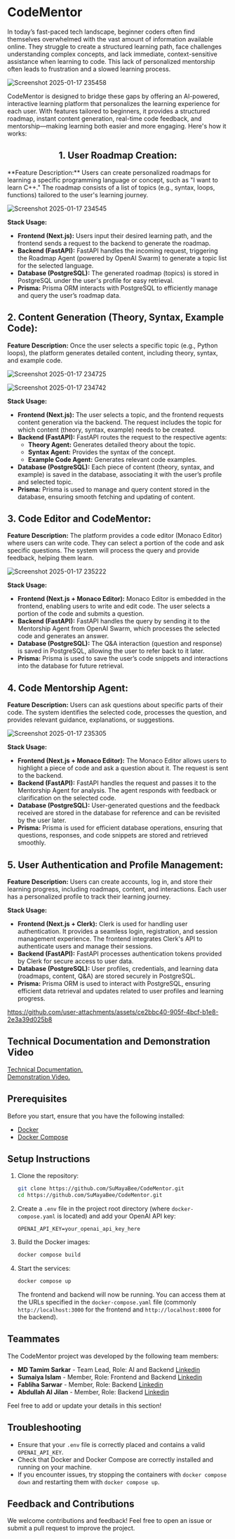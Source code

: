 # CodeMentor

In today’s fast-paced tech landscape, beginner coders often find themselves overwhelmed with the vast amount of information available online. They struggle to create a structured learning path, face challenges understanding complex concepts, and lack immediate, context-sensitive assistance when learning to code. This lack of personalized mentorship often leads to frustration and a slowed learning process.

![Screenshot 2025-01-17 235458](https://github.com/user-attachments/assets/ea416e41-d653-4a9f-aa11-92cb19d80e02)


CodeMentor is designed to bridge these gaps by offering an AI-powered, interactive learning platform that personalizes the learning experience for each user. With features tailored to beginners, it provides a structured roadmap, instant content generation, real-time code feedback, and mentorship—making learning both easier and more engaging. Here's how it works:

<h2 style="text-align: center;">1. User Roadmap Creation:</h2>
**Feature Description:** Users can create personalized roadmaps for learning a specific programming language or concept, such as "I want to learn C++." The roadmap consists of a list of topics (e.g., syntax, loops, functions) tailored to the user's learning journey.

![Screenshot 2025-01-17 234545](https://github.com/user-attachments/assets/ef1c401e-26e8-4cb3-8d37-6d714cd2a601)


**Stack Usage:**
- **Frontend (Next.js):** Users input their desired learning path, and the frontend sends a request to the backend to generate the roadmap.
- **Backend (FastAPI):** FastAPI handles the incoming request, triggering the Roadmap Agent (powered by OpenAI Swarm) to generate a topic list for the selected language.
- **Database (PostgreSQL):** The generated roadmap (topics) is stored in PostgreSQL under the user's profile for easy retrieval.
- **Prisma:** Prisma ORM interacts with PostgreSQL to efficiently manage and query the user’s roadmap data.

## 2. Content Generation (Theory, Syntax, Example Code):
**Feature Description:** Once the user selects a specific topic (e.g., Python loops), the platform generates detailed content, including theory, syntax, and example code.

![Screenshot 2025-01-17 234725](https://github.com/user-attachments/assets/b4d03347-c242-4f15-98db-07b8f1cf010b)

![Screenshot 2025-01-17 234742](https://github.com/user-attachments/assets/042a09a8-1287-459b-868f-aadd766fdbe5)


**Stack Usage:**
- **Frontend (Next.js):** The user selects a topic, and the frontend requests content generation via the backend. The request includes the topic for which content (theory, syntax, example) needs to be created.
- **Backend (FastAPI):** FastAPI routes the request to the respective agents:
  - **Theory Agent:** Generates detailed theory about the topic.
  - **Syntax Agent:** Provides the syntax of the concept.
  - **Example Code Agent:** Generates relevant code examples.
- **Database (PostgreSQL):** Each piece of content (theory, syntax, and example) is saved in the database, associating it with the user’s profile and selected topic.
- **Prisma:** Prisma is used to manage and query content stored in the database, ensuring smooth fetching and updating of content.

## 3. Code Editor and CodeMentor:
**Feature Description:** The platform provides a code editor (Monaco Editor) where users can write code. They can select a portion of the code and ask specific questions. The system will process the query and provide feedback, helping them learn.

![Screenshot 2025-01-17 235222](https://github.com/user-attachments/assets/0f504a5c-8ea1-45aa-82d3-b9a254f2153f)


**Stack Usage:**
- **Frontend (Next.js + Monaco Editor):** Monaco Editor is embedded in the frontend, enabling users to write and edit code. The user selects a portion of the code and submits a question.
- **Backend (FastAPI):** FastAPI handles the query by sending it to the Mentorship Agent from OpenAI Swarm, which processes the selected code and generates an answer.
- **Database (PostgreSQL):** The Q&A interaction (question and response) is saved in PostgreSQL, allowing the user to refer back to it later.
- **Prisma:** Prisma is used to save the user’s code snippets and interactions into the database for future retrieval.

## 4. Code Mentorship Agent:
**Feature Description:** Users can ask questions about specific parts of their code. The system identifies the selected code, processes the question, and provides relevant guidance, explanations, or suggestions.

![Screenshot 2025-01-17 235305](https://github.com/user-attachments/assets/31fef5eb-7d8c-4b5a-8ab6-3b1029a6d537)


**Stack Usage:**
- **Frontend (Next.js + Monaco Editor):** The Monaco Editor allows users to highlight a piece of code and ask a question about it. The request is sent to the backend.
- **Backend (FastAPI):** FastAPI handles the request and passes it to the Mentorship Agent for analysis. The agent responds with feedback or clarification on the selected code.
- **Database (PostgreSQL):** User-generated questions and the feedback received are stored in the database for reference and can be revisited by the user later.
- **Prisma:** Prisma is used for efficient database operations, ensuring that questions, responses, and code snippets are stored and retrieved smoothly.

## 5. User Authentication and Profile Management:
**Feature Description:** Users can create accounts, log in, and store their learning progress, including roadmaps, content, and interactions. Each user has a personalized profile to track their learning journey.

**Stack Usage:**
- **Frontend (Next.js + Clerk):** Clerk is used for handling user authentication. It provides a seamless login, registration, and session management experience. The frontend integrates Clerk's API to authenticate users and manage their sessions.
- **Backend (FastAPI):** FastAPI processes authentication tokens provided by Clerk for secure access to user data.
- **Database (PostgreSQL):** User profiles, credentials, and learning data (roadmaps, content, Q&A) are stored securely in PostgreSQL.
- **Prisma:** Prisma ORM is used to interact with PostgreSQL, ensuring efficient data retrieval and updates related to user profiles and learning progress.



https://github.com/user-attachments/assets/ce2bbc40-905f-4bcf-b1e8-2e3a39d025b8



## Technical Documentation and Demonstration Video
[Technical Documentation.](https://docs.google.com/document/d/1nrV6MDjtKjIvcTu4MP6rfeH-4dtHlxKB60Ujx3i25fw/edit?usp=sharing)\
[Demonstration Video.](https://drive.google.com/file/d/1XSD-Qzh8dePoEGp-F5P4Sjg_LL9fOj7D/view)


## Prerequisites

Before you start, ensure that you have the following installed:

- [Docker](https://www.docker.com/)
- [Docker Compose](https://docs.docker.com/compose/)

## Setup Instructions

1. Clone the repository:
   ```bash
   git clone https://github.com/SuMayaBee/CodeMentor.git
   cd https://github.com/SuMayaBee/CodeMentor.git
   ```

2. Create a `.env` file in the project root directory (where `docker-compose.yaml` is located) and add your OpenAI API key:
   ```env
   OPENAI_API_KEY=your_openai_api_key_here
   ```



3. Build the Docker images:
   ```bash
   docker compose build
   ```

4. Start the services:
   ```bash
   docker compose up
   ```

   The frontend and backend will now be running. You can access them at the URLs specified in the `docker-compose.yaml` file (commonly `http://localhost:3000` for the frontend and `http://localhost:8000` for the backend).

## Teammates

The CodeMentor project was developed by the following team members:

- **MD Tamim Sarkar** - Team Lead, Role: AI and Backend [Linkedin](https://www.linkedin.com/in/tam1m/)
- **Sumaiya Islam** - Member, Role: Frontend and Backend [Linkedin](https://www.linkedin.com/in/sumaiya-islam-freelancer/)
- **Fabliha Sarwar** - Member, Role: Backend [Linkedin](https://www.linkedin.com/in/fabliha-afaf-sarwar/)
- **Abdullah Al Jilan** - Member, Role: Backend [Linkedin](https://www.linkedin.com/in/abdullah-all-jilan/)

Feel free to add or update your details in this section!

## Troubleshooting

- Ensure that your `.env` file is correctly placed and contains a valid `OPENAI_API_KEY`.
- Check that Docker and Docker Compose are correctly installed and running on your machine.
- If you encounter issues, try stopping the containers with `docker compose down` and restarting them with `docker compose up`.

## Feedback and Contributions

We welcome contributions and feedback! Feel free to open an issue or submit a pull request to improve the project.

